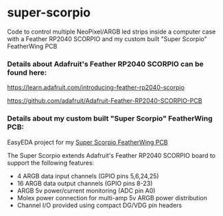 # super-scorpio
Code to control multiple NeoPixel/ARGB led strips inside a computer case with a Feather RP2040 SCORPIO and my custom built "Super Scorpio" FeatherWing PCB

### Details about Adafruit's Feather RP2040 SCORPIO can be found here:
https://learn.adafruit.com/introducing-feather-rp2040-scorpio

https://github.com/adafruit/Adafruit-Feather-RP2040-SCORPIO-PCB

### Details about my custom built "Super Scorpio" FeatherWing PCB:

EasyEDA project for my [Super Scorpio FeatherWing PCB](https://oshwlab.com/steffenyount/drgb-controller_copy_copy_copy)

The Super Scorpio extends Adafruit's Feather RP2040 SCORPIO board to support the following features:
* 4 ARGB data input channels (GPIO pins 5,6,24,25)
* 16 ARGB data output channels (GPIO pins 8-23)
* ARGB 5v power/current monitoring (ADC pin A0)
* Molex power connection for multi-amp 5v ARGB power distribution
* Channel I/O provided using compact DG/VDG pin headers
